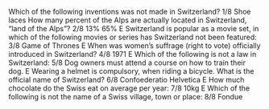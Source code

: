 Which of the following inventions was not made in Switzerland?
1/8
Shoe laces
How many percent of the Alps are actually located in Switzerland, “land of the Alps”?
2/8
13%
65%
E
Switzerland is popular as a movie set, in which of the following movies or series has Switzerland not been featured:
3/8
Game of Thrones
E
When was women’s suffrage (right to vote) officially introduced in Switzerland?
4/8
1971
E
Which of the following is not a law in Switzerland:
5/8
Dog owners must attend a course on how to train their dog.
E
Wearing a helmet is compulsory, when riding a bicycle.
What is the official name of Switzerland?
6/8
Confoederatio Helvetica
E
How much chocolate do the Swiss eat on average per year:
7/8
10kg
E
Which of the following is not the name of a Swiss village, town or place:
8/8
Fondue
